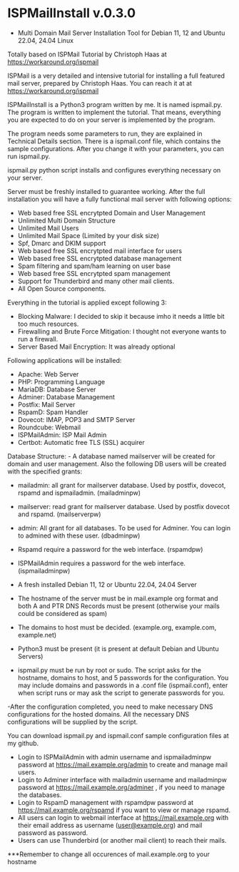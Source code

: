 # ISPMailInstall v.0.3.0

- Multi Domain Mail Server Installation Tool for Debian 11, 12 and Ubuntu 22.04, 24.04 Linux

Totally based on ISPMail Tutorial by Christoph Haas at https://workaround.org/ispmail

ISPMail is a very detailed and intensive tutorial for installing a full featured mail server, prepared by Christoph Haas. You can reach it at at https://workaround.org/ispmail

ISPMailInstall is a Python3 program written by me. It is named ispmail.py. The program is written to implement the tutorial. That means, everything you are expected to do on your server is implemented by the program.

The program needs some parameters to run, they are explained in Technical Details section. There is a ispmail.conf file, which contains the sample configurations. After you change it with your parameters, you can run ispmail.py.

ispmail.py python script installs and configures everything necessary on your server.

Server must be freshly installed to guarantee working. After the full installation you will have a fully functional mail server with following options:
- Web based free SSL encrytpted Domain and User Management
- Unlimited Multi Domain Structure
- Unlimited Mail Users
- Unlimited Mail Space (Limited by your disk size)
- Spf, Dmarc and DKIM support
- Web based free SSL encrytpted mail interface for users
- Web based free SSL encrytpted database management
- Spam filtering and spam/ham learning on user base
- Web based free SSL encrytpted spam management
- Support for Thunderbird and many other mail clients.
- All Open Source components.

Everything in the tutorial is applied except following 3:
- Blocking Malware: I decided to skip it because imho it needs a little bit too much resources.
- Firewalling and Brute Force Mitigation: I thought not everyone wants to run a firewall.
- Server Based Mail Encryption: It was already optional

Following applications will be installed:
- Apache: Web Server
- PHP: Programming Language
- MariaDB: Database Server
- Adminer: Database Management
- Postfix: Mail Server
- RspamD: Spam Handler
- Dovecot: IMAP, POP3 and SMTP Server
- Roundcube: Webmail
- ISPMailAdmin: ISP Mail Admin
- Certbot: Automatic free TLS (SSL) acquirer

Database Structure: - A database named mailserver will be created for domain and user management. Also the following DB users will be created with the specified grants:
- mailadmin: all grant for mailserver database. Used by postfix, dovecot, rspamd and ispmailadmin. (mailadminpw)
- mailserver: read grant for mailserver database. Used by postfix dovecot and rspamd. (mailserverpw)
- admin: All grant for all databases. To be used for Adminer. You can login to admined with these user. (dbadminpw)
- Rspamd require a password for the web interface. (rspamdpw)
- ISPMailAdmin requires a password for the web interface. (ispmailadminpw)

- A fresh installed Debian 11, 12 or Ubuntu 22.04, 24.04 Server
- The hostname of the server must be in mail.example org format and both A and PTR DNS Records must be present (otherwise your mails could be considered as spam)
- The domains to host must be decided. (example.org, example.com, example.net)
- Python3 must be present (it is present at default Debian and Ubuntu Servers)

- ispmail.py must be run by root or sudo. The script asks for the hostname, domains to host, and 5 passwords for the configuration. You may include domains and passwords in a .conf file (ispmail.conf), enter when script runs or may ask the script to generate passwords for you.

-After the configuration completed, you need to make necessary DNS configurations for the hosted domains. All the necessary DNS configurations will be supplied by the script.

You can download ispmail.py and ispmail.conf sample configuration files at my github.

- Login to ISPMailAdmin with admin username and ispmailadminpw password at https://mail.example.org/admin to create and manage mail users.
- Login to Adminer interface with mailadmin username and mailadminpw password at https://mail.example.org/adminer , if you need to manage the databases.
- Login to RspamD management with rspamdpw password at https://mail.example.org/rspamd if you want to view or manage rspamd.
- All users can login to webmail interface at https://mail.example.org with their email address as username (user@example.org) and mail password as password.
- Users can use Thunderbird (or another mail client) to reach their mails. 

***Remember to change all occurences of mail.example.org to your hostname


